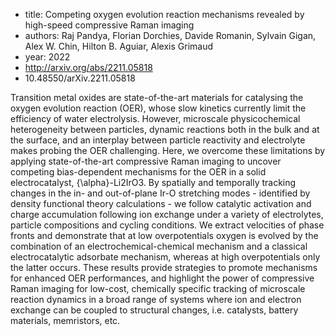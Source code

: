 - title: Competing oxygen evolution reaction mechanisms revealed by high-speed compressive Raman imaging
- authors: Raj Pandya, Florian Dorchies, Davide Romanin, Sylvain Gigan, Alex W. Chin, Hilton B. Aguiar, Alexis Grimaud
- year: 2022
- http://arxiv.org/abs/2211.05818
- 10.48550/arXiv.2211.05818

Transition metal oxides are state-of-the-art materials for catalysing the oxygen evolution reaction (OER), whose slow kinetics currently limit the efficiency of water electrolysis. However, microscale physicochemical heterogeneity between particles, dynamic reactions both in the bulk and at the surface, and an interplay between particle reactivity and electrolyte makes probing the OER challenging. Here, we overcome these limitations by applying state-of-the-art compressive Raman imaging to uncover competing bias-dependent mechanisms for the OER in a solid electrocatalyst, {\alpha}-Li2IrO3. By spatially and temporally tracking changes in the in- and out-of-plane Ir-O stretching modes - identified by density functional theory calculations - we follow catalytic activation and charge accumulation following ion exchange under a variety of electrolytes, particle compositions and cycling conditions. We extract velocities of phase fronts and demonstrate that at low overpotentials oxygen is evolved by the combination of an electrochemical-chemical mechanism and a classical electrocatalytic adsorbate mechanism, whereas at high overpotentials only the latter occurs. These results provide strategies to promote mechanisms for enhanced OER performances, and highlight the power of compressive Raman imaging for low-cost, chemically specific tracking of microscale reaction dynamics in a broad range of systems where ion and electron exchange can be coupled to structural changes, i.e. catalysts, battery materials, memristors, etc.
